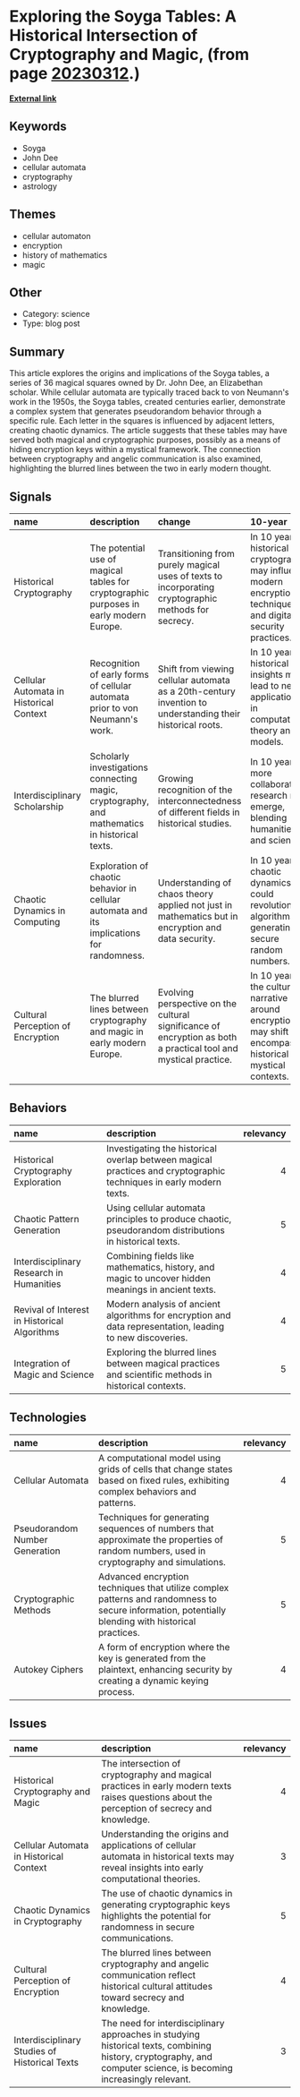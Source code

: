 # __Exploring the Soyga Tables: A Historical Intersection of Cryptography and Magic__, (from page [20230312](https://kghosh.substack.com/p/20230312).)

__[External link](https://stream.syscoi.com/2019/05/14/tables-of-soyga-the-first-cellular-automaton-anders-sandberg/)__



## Keywords

* Soyga
* John Dee
* cellular automata
* cryptography
* astrology

## Themes

* cellular automaton
* encryption
* history of mathematics
* magic

## Other

* Category: science
* Type: blog post

## Summary

This article explores the origins and implications of the Soyga tables, a series of 36 magical squares owned by Dr. John Dee, an Elizabethan scholar. While cellular automata are typically traced back to von Neumann's work in the 1950s, the Soyga tables, created centuries earlier, demonstrate a complex system that generates pseudorandom behavior through a specific rule. Each letter in the squares is influenced by adjacent letters, creating chaotic dynamics. The article suggests that these tables may have served both magical and cryptographic purposes, possibly as a means of hiding encryption keys within a mystical framework. The connection between cryptography and angelic communication is also examined, highlighting the blurred lines between the two in early modern thought.

## Signals

| name                                    | description                                                                                   | change                                                                                                          | 10-year                                                                                                         | driving-force                                                                                      |   relevancy |
|:----------------------------------------|:----------------------------------------------------------------------------------------------|:----------------------------------------------------------------------------------------------------------------|:----------------------------------------------------------------------------------------------------------------|:---------------------------------------------------------------------------------------------------|------------:|
| Historical Cryptography                 | The potential use of magical tables for cryptographic purposes in early modern Europe.        | Transitioning from purely magical uses of texts to incorporating cryptographic methods for secrecy.             | In 10 years, historical cryptography may influence modern encryption techniques and digital security practices. | The ongoing need for secure communication in an increasingly digital and surveillance-heavy world. |           4 |
| Cellular Automata in Historical Context | Recognition of early forms of cellular automata prior to von Neumann's work.                  | Shift from viewing cellular automata as a 20th-century invention to understanding their historical roots.       | In 10 years, historical insights may lead to new applications in computational theory and models.               | The interdisciplinary exploration of history and technology to innovate computational methods.     |           3 |
| Interdisciplinary Scholarship           | Scholarly investigations connecting magic, cryptography, and mathematics in historical texts. | Growing recognition of the interconnectedness of different fields in historical studies.                        | In 10 years, more collaborative research may emerge, blending humanities and sciences.                          | The increasing value placed on interdisciplinary approaches in academic research.                  |           3 |
| Chaotic Dynamics in Computing           | Exploration of chaotic behavior in cellular automata and its implications for randomness.     | Understanding of chaos theory applied not just in mathematics but in encryption and data security.              | In 10 years, chaotic dynamics could revolutionize algorithms for generating secure random numbers.              | The demand for advanced security measures in cryptography and data protection.                     |           4 |
| Cultural Perception of Encryption       | The blurred lines between cryptography and magic in early modern Europe.                      | Evolving perspective on the cultural significance of encryption as both a practical tool and mystical practice. | In 10 years, the cultural narrative around encryption may shift to encompass historical and mystical contexts.  | The quest for understanding the roots of contemporary security practices in historical contexts.   |           3 |

## Behaviors

| name                                         | description                                                                                                        |   relevancy |
|:---------------------------------------------|:-------------------------------------------------------------------------------------------------------------------|------------:|
| Historical Cryptography Exploration          | Investigating the historical overlap between magical practices and cryptographic techniques in early modern texts. |           4 |
| Chaotic Pattern Generation                   | Using cellular automata principles to produce chaotic, pseudorandom distributions in historical texts.             |           5 |
| Interdisciplinary Research in Humanities     | Combining fields like mathematics, history, and magic to uncover hidden meanings in ancient texts.                 |           4 |
| Revival of Interest in Historical Algorithms | Modern analysis of ancient algorithms for encryption and data representation, leading to new discoveries.          |           4 |
| Integration of Magic and Science             | Exploring the blurred lines between magical practices and scientific methods in historical contexts.               |           5 |

## Technologies

| name                           | description                                                                                                                                        |   relevancy |
|:-------------------------------|:---------------------------------------------------------------------------------------------------------------------------------------------------|------------:|
| Cellular Automata              | A computational model using grids of cells that change states based on fixed rules, exhibiting complex behaviors and patterns.                     |           4 |
| Pseudorandom Number Generation | Techniques for generating sequences of numbers that approximate the properties of random numbers, used in cryptography and simulations.            |           5 |
| Cryptographic Methods          | Advanced encryption techniques that utilize complex patterns and randomness to secure information, potentially blending with historical practices. |           5 |
| Autokey Ciphers                | A form of encryption where the key is generated from the plaintext, enhancing security by creating a dynamic keying process.                       |           4 |

## Issues

| name                                          | description                                                                                                                                                       |   relevancy |
|:----------------------------------------------|:------------------------------------------------------------------------------------------------------------------------------------------------------------------|------------:|
| Historical Cryptography and Magic             | The intersection of cryptography and magical practices in early modern texts raises questions about the perception of secrecy and knowledge.                      |           4 |
| Cellular Automata in Historical Context       | Understanding the origins and applications of cellular automata in historical texts may reveal insights into early computational theories.                        |           3 |
| Chaotic Dynamics in Cryptography              | The use of chaotic dynamics in generating cryptographic keys highlights the potential for randomness in secure communications.                                    |           5 |
| Cultural Perception of Encryption             | The blurred lines between cryptography and angelic communication reflect historical cultural attitudes toward secrecy and knowledge.                              |           4 |
| Interdisciplinary Studies of Historical Texts | The need for interdisciplinary approaches in studying historical texts, combining history, cryptography, and computer science, is becoming increasingly relevant. |           3 |